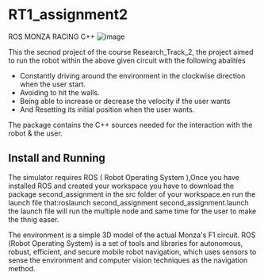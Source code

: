 # RT1_assignment2
ROS MONZA RACING C++
![image](https://user-images.githubusercontent.com/104999107/175375406-1560982b-888c-4e56-b70f-84e05d329abc.png)

This the secnod project of the course Research_Track_2, the project aimed to run the robot within the above given circuit with the following abalities

* Constantly driving around the environment in the clockwise direction when the user start.
* Avoiding to hit the walls.
* Being able to increase or decrease the velocity if the user wants 
* And Resetting its initial position when the user wants.

The package contains the C++ sources needed for the interaction with the robot & the user.

## Install and Running 

The simulator requires ROS ( Robot Operating System ),Once you have installed ROS and created your workspace you have to download the package second_assignment in the src folder of your workspace.en run the launch file that:roslaunch second_assignment second_assignment.launch the launch file will run the multiple node and same time for the user to make the thnig easer.













The environment is a simple 3D model of the actual Monza's F1 circuit. ROS (Robot Operating System) is a set of tools and libraries for autonomous, robust, efficient, and secure mobile robot navigation, which uses sensors to sense the environment and computer vision techniques as the navigation method.

